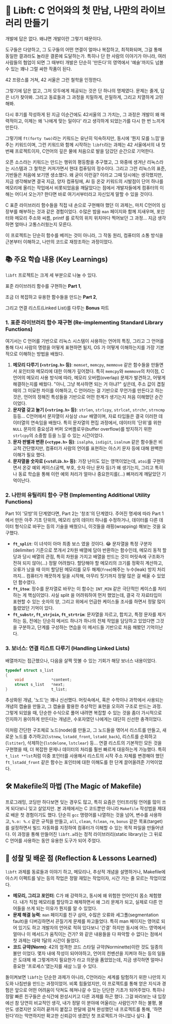 # 🚀 Libft: C 언어와의 첫 만남, 나만의 라이브러리 만들기

개발에 답은 없다. 왜냐면 개발이란 그렇기 때문이다. 

도구들은 다양하고, 그 도구들의 어떤 연결이 얼마나 복잡하고, 최적화되며, 그걸 통해 동일한 결과라도 놀라운 결론에 도달하는가. 특히나 단 한 사람의 이야기가 아니라, 여러 사람들의 협업이 되면 그 때부터 개발은 단순히 '만든다'의 영역에서 '예술'까지도 넘볼 수 있는 꽤나 그럴 싸한 작품이 된다.

42 프랑스를 거쳐, 42 서울은 그런 철학을 인정한다. 

그렇기에 답은 없고, 그저 모두에게 제공되는 것은 단 하나의 명제였다. 문제는 줄게, 답은 너가 찾아봐. 그리고 동료들과 그 과정을 치밀하게, 은밀하게, 그리고 치열하게 고민해봐. 

다시 후기를 작성하게 된 지금 이순간에도 42서울의 그 가치는, 그 과정은 개발이 왜 매력적이고, 이제는 왜 '나에게 맞는 일이다' 라고 생각하게 되었는가를 다시 한 번 느끼게 만든다.

그렇기에 `ft(forty two)`라는 키워드는 유난히 익숙하지만, 동시에 '뭔지 모를 느낌'을 주는 키워드이며, 그런 키워드와 함께 시작하는 `libft`라는 과제는 42 서울에서의 내 첫 번째 프로젝트이자, C언어의 깊은 물에 처음으로 발을 담갔던 순간으로 기억한다.

오픈 소스라는 키워드는 만드는 행위의 평등함을 추구했고, 그 와중에 생겨난 리눅스라는 시스템과 그 철학은 커져가면서 현대 컴퓨팅의 정수이다. 그리고 그런 리눅스의 표준, 기반들은 처음에 보기엔 생소했다. 왜 굳이 이런걸? 이라고 그때 당시에는 생각했지만, 지금 생각해보면 결국 지금, 양자 컴퓨팅에, AI 등 온갖 키워드의 시발점이 단어 하나를 메모리에 올리는 작업에서 비롯되었음을 깨달았다는 점에서 개발자들에게 컴퓨터의 이해는 어디서 오는가? 한다면 바로 여기서부터라고 자신있게 말할 수 있을 것이다.

C 표준 라이브러리 함수들을 직접 내 손으로 구현해야 했던 이 과제는, 마치 C언어의 심장부를 해부하는 것과 같은 경험이었다. 수많은 밤을 `man` 페이지와 함께 지새우며, 포인터와 메모리 주소와 씨름, printf 를 로직의 위치 위치마다 찍어보던 그 과정... 지금 생각하면 얼마나 고통스러웠는지 모른다.

이 프로젝트는 단순히 함수를 베끼는 것이 아니라, 그 작동 원리, 컴퓨터의 소통 방식을 근본부터 이해하고, 나만의 코드로 재창조하는 과정이었다. 

## 📚 주요 학습 내용 (Key Learnings)

`libft` 프로젝트는 크게 세 부분으로 나눌 수 있다. 

표준 라이브러리 함수를 구현하는 **Part 1**, 

조금 더 복잡하고 유용한 함수들을 만드는 **Part 2**, 

그리고 연결 리스트(Linked List)를 다루는 **Bonus** 파트

### 1. 표준 라이브러리 함수 재구현 (Re-implementing Standard Library Functions)

여기서는 C 언어를 기반으로 리눅스 시스템이 사용하는 언어의 특징, 그리고 그 언어를 통해 다시 사람의 명령을 어떻게 표현하면 될지, OS 가 어떻게 이해하는지를 가장 기본적으로 이해하는 방법을 배웠다.

1. **메모리 다루기 (`<string.h>` 등)**: `memset`, `memcpy`, `memmove` 같은 함수들을 만들면서 포인터와 메모리에 대한 이해가 깊어졌다. 특히 `memcpy`와 `memmove`의 차이점, C 언어의 메모리 사용 방식에 따라, 메모리 오버랩(overlap) 문제가 발견하고, 어떻게 해결하는지를 배웠다. "아니, 그냥 복사하면 되는 거 아냐?" 싶은데, 주소 값이 겹칠 때의 그 미묘한 차이를 이해하고, C 언어라는 걸 기반으로 무언가를 만든다고 하는 것은, 언어의 정해진 특성들을 기반으로 어떤 한계가 생기는지 처음 이해했던 순간이었다.
2. **문자열 갖고 놀기 (`<string.h>` 등)**: `strlen`, `strlcpy`, `strlcat`, `strchr`, `strncmp` 등등... C언어에서 문자열이 사실상 `char` 배열이며, 자료 타입들은 결국 이러한 데이터열의 연속임을 배웠다. 특히 문자열의 편집 과정에서, 데이터의 '단위'를 위한 `NULL` 문자의 중요성과 버퍼 오버플로우(buffer overflow)를 방지하기 위한 `strlcpy`의 소중함 등을 느낄 수 있는 시간이었다.
3. **문자 판별과 변환 (`<ctype.h>` 등)**: `isalpha`, `isdigit`, `isalnum` 같은 함수들은 비교적 간단했지만, 컴퓨터가 사람의 언어를 표현하는 아스키 문자 등에 대해 완벽한 이해가 필요 했다.
4. **문자열을 숫자로 (`<stdlib.h>` 등)**: 가장 난이도 있는 영역이었는데, `atoi`를 구현하면서 온갖 예외 케이스(공백, 부호, 숫자 아닌 문자 등)가 왜 생기는지, 그리고 특히나 동료 학습을 통해 이런 예외 처리가 얼마나 중요한지를(...) 뼈저리게 깨달았던 기억이난다.

### 2. 나만의 유틸리티 함수 구현 (Implementing Additional Utility Functions)

Part 1이 '모방'의 단계였다면, Part 2는 '창조'의 단계였다. 주어진 명세에 따라 Part 1에서 만든 아주 기초 단위의, 메모리 상의 데이터 하나를 수정하거나, 데이터를 다른 데이터 형식으로 바꾸는 등의 기술을 배웠으니, 이것들을 래핑(wrapping) 해보는 것을 요구했다.

-   **`ft_split`**: 이 녀석이 아마 최종 보스 였을 것이다. 😂 문자열을 특정 구분자(delimiter) 기준으로 쪼개서 2차원 배열에 담아 반환하는 함수인데, 메모리 동적 할당과 당시 배열의 관점, 특히 차원을 가지고 배열을 만드는 것이 머릿속에 구조화가 전혀 되지 않아(...) 정말 어려웠다. 할당해야 할 메모리의 크기를 정확히 계산하고, 오류가 났을 때 이미 할당된 메모리를 모두 해제(`free`)해주는 누수(leak) 방지 처리까지... 컴퓨터가 깨끗하게 일을 시작해, 마무리 짓기까지 정말 많은 걸 배울 수 있었던 함수였다.
-   **`ft_itoa`**: 정수를 문자열로 바꾸는 이 함수는 `INT_MIN` 같은 극단적인 케이스를 처리하는 게 핵심이었다. 사실 split 을 어려워하여 먼저 했었는데, 결국 각 자료타입이 표현할 수 있는 숫자의 양, 그리고 위에서 언급한 케이스들 조사를 하면서 정말 많이 틀렸었던 기억이 있다.
-   **`ft_substr`, `ft_strjoin`, `ft_strtrim`**: 문자열을 자르고, 합치고, 특정 문자를 제거하는 등, 전에는 단순히 메서드 하나가 하나의 전체 작업을 담당하고 있었다면 그것을 구분하고, 단계를 구성하는 연습을 이 메서드들 기반으로 처음 해봤던 기억이난다.

### 3. 보너스: 연결 리스트 다루기 (Handling Linked Lists)

배열까지는 접근했으나, 다음을 살짝 맛볼 수 있는 기회가 해당 보너스 내용이었다.

```c
typedef struct s_list
{
	void			*content;
	struct s_list	*next;
}					t_list;
```

추상화된 개념, '노드'는 꽤나 신선했다. 머릿속에서, 혹은 수학이나 과학에서 사용되는 개념의 캡슐을 만들고, 그 캡슐을 활용한 추상적인 표현을 오히려 구조로 만드는 과정. 그렇게 되었을 때, 단순한 수식으로 풀어 내려면 복잡할 수 있는 것을 좀더 가시적으로 인지하기 용이하게 만든다는 개념은, 수포자였던 나에게는 대단히 신선한 충격이었다. 

이처럼 간단한 구조체로 노드(node)를 만들고, 그 노드들을 엮어서 리스트를 만들고, 새로운 노드를 추가하고(`lstnew`, `lstadd_front`, `lstadd_back`), 리스트를 순회하고(`lstiter`), 삭제하는(`lstdelone`, `lstclear`) 등... 연결 리스트의 기본적인 모든 것을 구현했을 때, 더 복잡한 문제나 데이터의 처리를 훨씬 빠르게 대응하는게 가능했다. 특히 `t_list **lst`처럼 이중 포인터를 사용해서 리스트의 시작 주소 자체를 변경해야 했던 `ft_lstadd_front` 같은 함수는 포인터에 대한 이해도를 한 단계 끌어올려준 기억이었다.

## 🛠️ Makefile의 마법 (The Magic of Makefile)

프로그래밍, 코딩만 하다보면 잊는 경우도 많고, 특히 요즘은 인터프리팅 언어를 많이 쓰게 되다보니 잊고 살았지만. 본 과제에서는 C 코드뿐만 아니라 `Makefile` 작성법을 제대로 배운 첫 경험이기도 했다. 단순히 `gcc` 명령어를 나열하는 것을 넘어, 변수를 사용하고, `%.o: %.c` 같은 규칙을 만들고, `all`, `clean`, `fclean`, `re`, `bonus` 같은 목표(target)를 설정하면서 빌드 자동화를 지정하여 컴퓨터가 이해할 수 있는 목적 파일을 만들어낸다. 이 과정을 통해 만들어진 `libft.a`라는 정적 라이브러리(static library)는 그 뒤로 C 언어를 사용하는 동안 유용한 도구가 되어 주었다.

## 🤔 성찰 및 배운 점 (Reflection & Lessons Learned)

`libft` 과제를 동료들과 이야기 하고, 메모리나, 추상적 개념을 설명하거나, Makefile에 아스키 이펙트를 넣는 등의 작업은 정말 재밌는 작업이자, 시간 가는 줄 모르는 작업이었다.

-   **메모리, 그리고 포인터**: C가 왜 강력하고, 동시에 왜 위험한 언어인지 몸소 체험했다. 내가 직접 메모리를 할당하고 해제하면서 왜 그리 문제가 되고, 실제로 다른 언어들을 쓰게 되는 이유가 뭔지를 알 수 있었다.
-   **문제 해결 능력**: `man` 페이지를 친구 삼아, 수많은 오류와 세그폴(segmentation fault)을 디버깅하면서 끈질기게 문제를 파고들었다. 특히 man 페이지는 영어로 되어 있기도 하고 개발자의 언어로 적혀 있다보니 '간결' 하지만 동시에 어느 영역에서 얼마나 이 메서드가 움직이는 건가? 와 같은 내용들을 다 파악할 수 없다는 점에서 첫 과제는 대략 1달의 시간이 들었다.
-   **코드 규약(Norm)**: 42의 엄격한 코드 스타일 규약(Norminette)이란 것도 일종의 불만 이었다. 몇자 내에 작성이 되어야하고, 언어의 컨벤션을 지켜야 하는 등의 일들은 도대체 왜 그렇게까지 필요한가 라고 의문을 품었었는데, 지금 생각하면 얼마나 중요한 '프로세스'였는지를 새삼 느낄 수 있다.

돌이켜보면 `libft`는 단순한 과제가 아니라, C언어라는 세계를 탐험하기 위한 나만의 지도와 나침반을 만드는 과정이었어. 비록 힘들었지만, 이 프로젝트를 통해 얻은 지식과 경험은 앞으로 어떤 어려움이 닥쳐도 헤쳐나갈 수 있는 단단한 기초가 되어주었다. 특히나 정말 빠른 친구들은 순식간에 완성시키고 다른 과제를 하곤 했다. 그걸 바라보는 내 입장에선 참 당연히 비교적인 생각, 내가 정말 이 분야에 어울리는 사람인가? 하는 불평, 불만도 생겼지만 오히려 끝까지 붙잡고 한달에 걸쳐 완성했던 내 프로젝트를 통해, '하면 된다'라는 막연하지만 확고한 신뢰감이 생겼던 첫 프로젝트가 아니었나 싶다. 💪